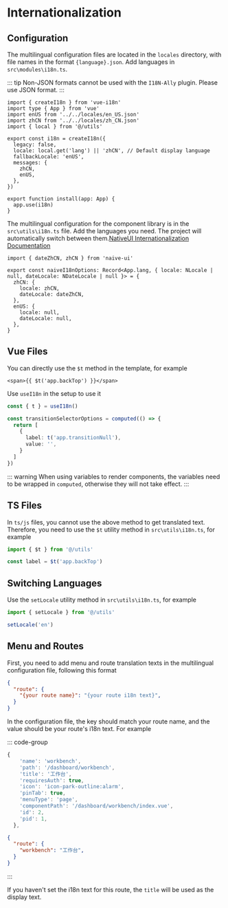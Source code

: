 # Internationalization

## Configuration

The multilingual configuration files are located in the `locales` directory, with file names in the format `{language}.json`. Add languages in `src\modules\i18n.ts`.

::: tip
Non-JSON formats cannot be used with the `I18N-Ally` plugin. Please use JSON format.
:::

```ts{3,4,12,13}
import { createI18n } from 'vue-i18n'
import type { App } from 'vue'
import enUS from '../../locales/en_US.json'
import zhCN from '../../locales/zh_CN.json'
import { local } from '@/utils'

export const i18n = createI18n({
  legacy: false,
  locale: local.get('lang') || 'zhCN', // Default display language
  fallbackLocale: 'enUS',
  messages: {
    zhCN,
    enUS,
  },
})

export function install(app: App) {
  app.use(i18n)
}

```

The multilingual configuration for the component library is in the `src\utils\i18n.ts` file. Add the languages you need. The project will automatically switch between them.[NativeUI Internationalization Documentation](https://www.naiveui.com/en-US/light/docs/i18n)

```ts{1,4,5,6,7}
import { dateZhCN, zhCN } from 'naive-ui'

export const naiveI18nOptions: Record<App.lang, { locale: NLocale | null, dateLocale: NDateLocale | null }> = {
  zhCN: {
    locale: zhCN,
    dateLocale: dateZhCN,
  },
  enUS: {
    locale: null,
    dateLocale: null,
  },
}

```

## Vue Files

You can directly use the `$t` method in the template, for example

```vue{3}
<span>{{ $t('app.backTop') }}</span>

```

Use `useI18n` in the setup to use it

```ts
const { t } = useI18n()

const transitionSelectorOptions = computed(() => {
  return [
    {
      label: t('app.transitionNull'),
      value: '',
    }
  ]
})

```

::: warning
When using variables to render components, the variables need to be wrapped in `computed`, otherwise they will not take effect.
:::

## TS Files

In `ts/js` files, you cannot use the above method to get translated text. Therefore, you need to use the `$t` utility method in `src\utils\i18n.ts`, for example

```ts
import { $t } from '@/utils'

const label = $t('app.backTop')
```

## Switching Languages

Use the `setLocale` utility method in `src\utils\i18n.ts`, for example

```ts
import { setLocale } from '@/utils'

setLocale('en')
```

## Menu and Routes

First, you need to add menu and route translation texts in the multilingual configuration file, following this format

```json
{
  "route": {
    "{your route name}": "{your route i18n text}",
  }
}

```

In the configuration file, the key should match your route name, and the value should be your route's i18n text. For example

::: code-group

```ts [route]{2}
{
    'name': 'workbench',
    'path': '/dashboard/workbench',
    'title': '工作台',
    'requiresAuth': true,
    'icon': 'icon-park-outline:alarm',
    'pinTab': true,
    'menuType': 'page',
    'componentPath': '/dashboard/workbench/index.vue',
    'id': 2,
    'pid': 1,
  },
```

```json [locale]{3}
{
  "route": {
    "workbench": "工作台",
  }
}
```

:::

If you haven't set the i18n text for this route, the `title` will be used as the display text.
